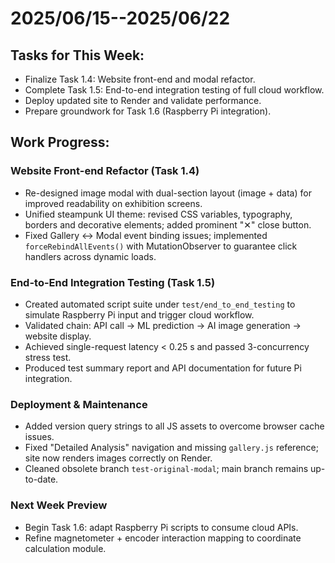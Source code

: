 # 2025/06/15--2025/06/22

## Tasks for This Week:
- Finalize Task 1.4: Website front-end and modal refactor.
- Complete Task 1.5: End-to-end integration testing of full cloud workflow.
- Deploy updated site to Render and validate performance.
- Prepare groundwork for Task 1.6 (Raspberry Pi integration).

## Work Progress:

### Website Front-end Refactor (Task 1.4)
- Re-designed image modal with dual-section layout (image + data) for improved readability on exhibition screens.
- Unified steampunk UI theme: revised CSS variables, typography, borders and decorative elements; added prominent "✕" close button.
- Fixed Gallery ↔ Modal event binding issues; implemented `forceRebindAllEvents()` with MutationObserver to guarantee click handlers across dynamic loads.

### End-to-End Integration Testing (Task 1.5)
- Created automated script suite under `test/end_to_end_testing` to simulate Raspberry Pi input and trigger cloud workflow.
- Validated chain: API call → ML prediction → AI image generation → website display.
- Achieved single-request latency < 0.25 s and passed 3-concurrency stress test.
- Produced test summary report and API documentation for future Pi integration.

### Deployment & Maintenance
- Added version query strings to all JS assets to overcome browser cache issues.
- Fixed "Detailed Analysis" navigation and missing `gallery.js` reference; site now renders images correctly on Render.
- Cleaned obsolete branch `test-original-modal`; main branch remains up-to-date.

### Next Week Preview
- Begin Task 1.6: adapt Raspberry Pi scripts to consume cloud APIs.
- Refine magnetometer + encoder interaction mapping to coordinate calculation module.

